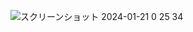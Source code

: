 ![スクリーンショット 2024-01-21 0 25 34](https://github.com/mskk3215/fable_backend/assets/113247174/cf0f53a6-31eb-4a33-93c2-c37dbbd6fd3b)

